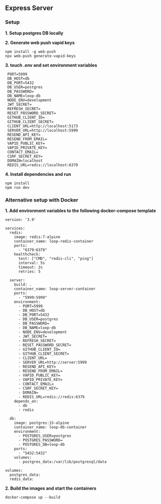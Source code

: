 ## Express Server

### Setup

**1. Setup postgres DB locally**

**2. Generate web push vapid keys**
```
npm install -g web-push
npx web-push generate-vapid-keys
```

**3. touch .env and set environment variables**
```
 PORT=5999
 DB_HOST=db
 DB_PORT=5432
 DB_USER=postgres
 DB_PASSWORD=
 DB_NAME=loop-db
 NODE_ENV=development
 JWT_SECRET=
 REFRESH_SECRET=
 RESET_PASSWORD_SECRET=
 GITHUB_CLIENT_ID=
 GITHUB_CLIENT_SECRET=
 CLIENT_URL=http://localhost:5173
 SERVER_URL=http://localhost:5999
 RESEND_API_KEY=
 RESEND_FROM_EMAIL=
 VAPID_PUBLIC_KEY=
 VAPID_PRIVATE_KEY=
 CONTACT_EMAIL=
 CSRF_SECRET_KEY=
 DOMAIN=localhost
 REDIS_URL=redis://localhost:6379
```

**4. Install dependencies and run**
```
npm install
npm run dev
```

### Alternative setup with Docker

**1. Add environment variables to the following docker-compose template**
```
version: '3.9'

services:
  redis:
    image: redis:7-alpine
    container_name: loop-redis-container
    ports:
      - "6379:6379"
    healthcheck:
      test: ["CMD", "redis-cli", "ping"]
      interval: 5s
      timeout: 2s
      retries: 5

  server:
    build: .
    container_name: loop-server-container
    ports:
      - "5999:5999"
    environment:
      - PORT=5999
      - DB_HOST=db
      - DB_PORT=5432
      - DB_USER=postgres
      - DB_PASSWORD=
      - DB_NAME=loop-db
      - NODE_ENV=development
      - JWT_SECRET=
      - REFRESH_SECRET=
      - RESET_PASSWORD_SECRET=
      - GITHUB_CLIENT_ID=
      - GITHUB_CLIENT_SECRET=
      - CLIENT_URL=
      - SERVER_URL=http://server:5999
      - RESEND_API_KEY=
      - RESEND_FROM_EMAIL=
      - VAPID_PUBLIC_KEY=
      - VAPID_PRIVATE_KEY=
      - CONTACT_EMAIL=
      - CSRF_SECRET_KEY=
      - DOMAIN=
      - REDIS_URL=redis://redis:6379
    depends_on:
      - db
      - redis

  db:
    image: postgres:15-alpine
    container_name: loop-db-container
    environment:
      - POSTGRES_USER=postgres
      - POSTGRES_PASSWORD=
      - POSTGRES_DB=loop-db
    ports:
      - "5432:5432"
    volumes:
      - postgres_data:/var/lib/postgresql/data

volumes:
  postgres_data:
  redis_data:
```

**2. Build the images and start the containers**
```
docker-compose up --build
```

